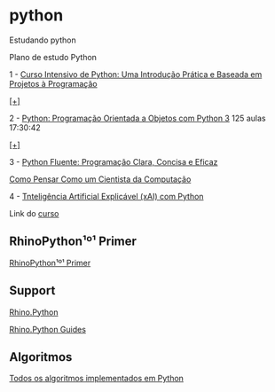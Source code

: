 # python
Estudando python


Plano de estudo Python

1 - [Curso Intensivo de Python: Uma Introdução Prática e Baseada em Projetos à Programação](https://www.amazon.com.br/Curso-Intensivo-Python-Introdu%C3%A7%C3%A3o-Programa%C3%A7%C3%A3o/dp/8575225030/ref=sr_1_1?__mk_pt_BR=%C3%85M%C3%85%C5%BD%C3%95%C3%91&crid=1500R1VELZ4HF&keywords=curso+intensivo+de+python&qid=1589806533&sprefix=curso+intensivo%2Caps%2C879&sr=8-1)

[[+]](https://github.com/renatogcruz/python/tree/master/curso_intesivo_python)

2 - [Python: Programação Orientada a Objetos com Python 3](https://www.udemy.com/course/programacao-orientada-a-objetos-com-python/) 125 aulas
17:30:42

[[+]](https://github.com/renatogcruz/python/tree/master/poo_py)


3 - [Python Fluente: Programação Clara, Concisa e Eficaz](https://www.amazon.com.br/Python-Fluente-Programa%C3%A7%C3%A3o-Concisa-Eficaz/dp/857522462X/ref=sr_1_1?__mk_pt_BR=%C3%85M%C3%85%C5%BD%C3%95%C3%91&crid=1QUT2H5M7FSKR&keywords=python+fluente&qid=1589806682&sprefix=python+flue%2Caps%2C338&sr=8-1)

[Como Pensar Como um Cientista da Computação](https://panda.ime.usp.br/pensepy/static/pensepy/index.html)

4 - [Tnteligência Artificial Explicável (xAI) com Python]()

Link do [curso](https://www.udemy.com/course/inteligencia-artificial-explicavel/)

## RhinoPython¹º¹ Primer

[RhinoPython¹º¹ Primer](https://www.rhino3d.com/download/IronPython/5.0/RhinoPython101)

## Support

[Rhino.Python](https://developer.rhino3d.com/guides/#rhinopython)

[Rhino.Python Guides](https://developer.rhino3d.com/guides/rhinopython/)


## Algoritmos

[Todos os algoritmos implementados em Python](https://github.com/TheAlgorithms/Python)
